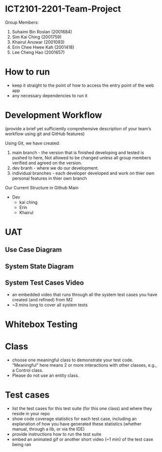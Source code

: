 # ICT2101-2201-Team-Project
Group Members: 

  1. Suhaimi Bin Roslan (2001684)
  2. Sim Kai Ching (2001759)
  3. Khairul Anuwar (2001093)
  4. Erin Chee Hwee Kah (2001418)
  5. Lee Cheng Hao (2001657)

# How to run
- keep it straight to the point of how to access the entry point of the web app
- any necessary dependencies to run it

# Development Workflow
(provide a brief yet sufficiently comprehensive description of your team’s workflow using git and GitHub features)

Using Git, we have created:
1) main branch - the version that is finished developing and tested is pushed to here, Not allowed to be changed unless all group members verified and agreed on the version.
2) dev branh - where we do our development.
3) individual branches - each developer developed and work on thier own personal features in thier own branch

Our Current Structure in Github
Main
- Dev
  - kai ching
  - Erin
  - Khairul


# UAT 
## Use Case Diagram

## System State Diagram

## System Test Cases Video
- an embedded video that runs through all the system test cases you have created (and refined) from M2
- ~3 mins long to cover all system tests

# Whitebox Testing
# Class
- choose one meaningful class to demonstrate your test code. “Meaningful” here means 2 or more interactions with other classes, e.g., a Control class. 
- Please do not use an entity class.

# Test cases
- list the test cases for this test suite (for this one class) and where they reside in your repo
- show code coverage statistics for each test case, including an explanation of how you have generated these statistics (whether manual, through a lib, or via the IDE)
- provide instructions how to run the test suite
- embed an animated gif or another short video (~1 min) of the test case being ran
